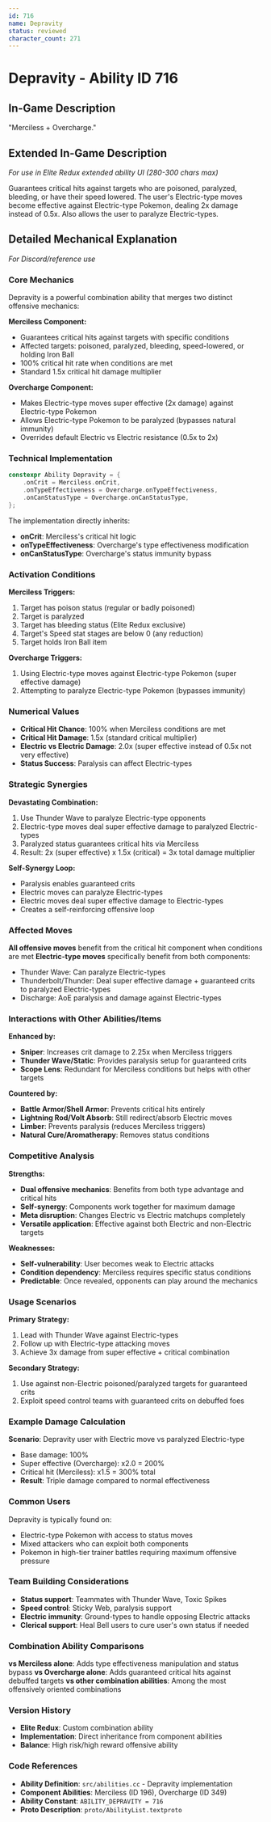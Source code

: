 ```yaml
---
id: 716
name: Depravity
status: reviewed
character_count: 271
---
```


# Depravity - Ability ID 716

## In-Game Description
"Merciless + Overcharge."

## Extended In-Game Description
*For use in Elite Redux extended ability UI (280-300 chars max)*

Guarantees critical hits against targets who are poisoned, paralyzed, bleeding, or have their speed lowered. The user's Electric-type moves become effective against Electric-type Pokemon, dealing 2x damage instead of 0.5x. Also allows the user to paralyze Electric-types.


## Detailed Mechanical Explanation
*For Discord/reference use*

### Core Mechanics
Depravity is a powerful combination ability that merges two distinct offensive mechanics:

**Merciless Component:**
- Guarantees critical hits against targets with specific conditions
- Affected targets: poisoned, paralyzed, bleeding, speed-lowered, or holding Iron Ball
- 100% critical hit rate when conditions are met
- Standard 1.5x critical hit damage multiplier

**Overcharge Component:**
- Makes Electric-type moves super effective (2x damage) against Electric-type Pokemon
- Allows Electric-type Pokemon to be paralyzed (bypasses natural immunity)
- Overrides default Electric vs Electric resistance (0.5x to 2x)

### Technical Implementation
```cpp
constexpr Ability Depravity = {
    .onCrit = Merciless.onCrit,
    .onTypeEffectiveness = Overcharge.onTypeEffectiveness,
    .onCanStatusType = Overcharge.onCanStatusType,
};
```

The implementation directly inherits:
- **onCrit**: Merciless's critical hit logic
- **onTypeEffectiveness**: Overcharge's type effectiveness modification
- **onCanStatusType**: Overcharge's status immunity bypass

### Activation Conditions

**Merciless Triggers:**
1. Target has poison status (regular or badly poisoned)
2. Target is paralyzed
3. Target has bleeding status (Elite Redux exclusive)
4. Target's Speed stat stages are below 0 (any reduction)
5. Target holds Iron Ball item

**Overcharge Triggers:**
1. Using Electric-type moves against Electric-type Pokemon (super effective damage)
2. Attempting to paralyze Electric-type Pokemon (bypasses immunity)

### Numerical Values
- **Critical Hit Chance**: 100% when Merciless conditions are met
- **Critical Hit Damage**: 1.5x (standard critical multiplier)
- **Electric vs Electric Damage**: 2.0x (super effective instead of 0.5x not very effective)
- **Status Success**: Paralysis can affect Electric-types

### Strategic Synergies
**Devastating Combination:**
1. Use Thunder Wave to paralyze Electric-type opponents
2. Electric-type moves deal super effective damage to paralyzed Electric-types
3. Paralyzed status guarantees critical hits via Merciless
4. Result: 2x (super effective) x 1.5x (critical) = 3x total damage multiplier

**Self-Synergy Loop:**
- Paralysis enables guaranteed crits
- Electric moves can paralyze Electric-types
- Electric moves deal super effective damage to Electric-types
- Creates a self-reinforcing offensive loop

### Affected Moves
**All offensive moves** benefit from the critical hit component when conditions are met
**Electric-type moves** specifically benefit from both components:
- Thunder Wave: Can paralyze Electric-types
- Thunderbolt/Thunder: Deal super effective damage + guaranteed crits to paralyzed Electric-types
- Discharge: AoE paralysis and damage against Electric-types

### Interactions with Other Abilities/Items

**Enhanced by:**
- **Sniper**: Increases crit damage to 2.25x when Merciless triggers
- **Thunder Wave/Static**: Provides paralysis setup for guaranteed crits
- **Scope Lens**: Redundant for Merciless conditions but helps with other targets

**Countered by:**
- **Battle Armor/Shell Armor**: Prevents critical hits entirely
- **Lightning Rod/Volt Absorb**: Still redirect/absorb Electric moves
- **Limber**: Prevents paralysis (reduces Merciless triggers)
- **Natural Cure/Aromatherapy**: Removes status conditions

### Competitive Analysis

**Strengths:**
- **Dual offensive mechanics**: Benefits from both type advantage and critical hits
- **Self-synergy**: Components work together for maximum damage
- **Meta disruption**: Changes Electric vs Electric matchups completely
- **Versatile application**: Effective against both Electric and non-Electric targets

**Weaknesses:**
- **Self-vulnerability**: User becomes weak to Electric attacks
- **Condition dependency**: Merciless requires specific status conditions
- **Predictable**: Once revealed, opponents can play around the mechanics

### Usage Scenarios

**Primary Strategy:**
1. Lead with Thunder Wave against Electric-types
2. Follow up with Electric-type attacking moves
3. Achieve 3x damage from super effective + critical combination

**Secondary Strategy:**
1. Use against non-Electric poisoned/paralyzed targets for guaranteed crits
2. Exploit speed control teams with guaranteed crits on debuffed foes

### Example Damage Calculation
**Scenario**: Depravity user with Electric move vs paralyzed Electric-type
- Base damage: 100%
- Super effective (Overcharge): x2.0 = 200%
- Critical hit (Merciless): x1.5 = 300% total
- **Result**: Triple damage compared to normal effectiveness

### Common Users
Depravity is typically found on:
- Electric-type Pokemon with access to status moves
- Mixed attackers who can exploit both components
- Pokemon in high-tier trainer battles requiring maximum offensive pressure

### Team Building Considerations
- **Status support**: Teammates with Thunder Wave, Toxic Spikes
- **Speed control**: Sticky Web, paralysis support
- **Electric immunity**: Ground-types to handle opposing Electric attacks
- **Clerical support**: Heal Bell users to cure user's own status if needed

### Combination Ability Comparisons

**vs Merciless alone**: Adds type effectiveness manipulation and status bypass
**vs Overcharge alone**: Adds guaranteed critical hits against debuffed targets
**vs other combination abilities**: Among the most offensively oriented combinations

### Version History
- **Elite Redux**: Custom combination ability
- **Implementation**: Direct inheritance from component abilities
- **Balance**: High risk/high reward offensive ability

### Code References
- **Ability Definition**: `src/abilities.cc` - Depravity implementation
- **Component Abilities**: Merciless (ID 196), Overcharge (ID 349)
- **Ability Constant**: `ABILITY_DEPRAVITY = 716`
- **Proto Description**: `proto/AbilityList.textproto`
